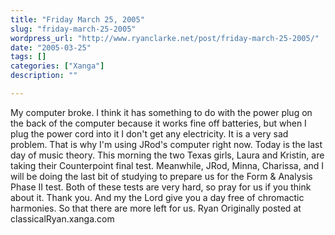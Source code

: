 ```yaml
---
title: "Friday March 25, 2005"
slug: "friday-march-25-2005"
wordpress_url: "http://www.ryanclarke.net/post/friday-march-25-2005/"
date: "2005-03-25"
tags: []
categories: ["Xanga"]
description: ""

---
```


My computer broke. I think it has something to do with the power plug on the back of the computer because it works fine off batteries, but when I plug the power cord into it I don't get any electricity. It is a very sad problem. That is why I'm using JRod's computer right now.
 Today is the last day of music theory. This morning the two Texas girls, Laura and Kristin, are taking their Counterpoint final test. Meanwhile, JRod, Minna, Charissa, and I will be doing the last bit of studying to prepare us for the Form & Analysis Phase II test. Both of these tests are very hard, so pray for us if you think about it. Thank you.
 And my the Lord give you a day free of chromactic harmonies. So that there are more left for us.
 Ryan
Originally posted at classicalRyan.xanga.com
